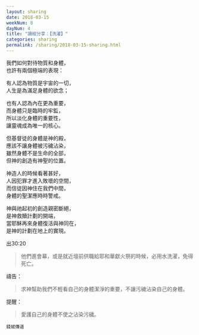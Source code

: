 ```yaml
---
layout: sharing
date: 2018-03-15
weekNum: 8
dayNum: 4
title: "讀經分享：【洗濯】"
categories: sharing
permalink: /sharing/2018-03-15-sharing.html
---
```


我們如何對待物質和身體，    
也許有兩個極端的表現：    

有人認為物質是宇宙的一切，    
人生是為滿足身體的欲念；     

也有人認為內在更為重要，    
而身體只是臨時的牢監，    
所以淡化身體的重要性，    
讓靈魂成為唯一的核心。 

但基督徒的身體是神的殿，    
應該不讓身體被污穢沾染，    
雖然身體不是生命的全部，    
但神的創造有神聖的位置。

神造人的時候看著甚好，    
人因犯罪才進入敗壞的空間，    
而信徒因神住在我們中間，    
身體的聖潔應時時警戒。

神與祂起初的創造親密斷絕，    
是神救贖計劃的開端，    
當耶穌再來身體復活與神同在，    
是神的計劃在地上的實現。

出30:20
> 他們進會幕，或是就近壇前供職給耶和華獻火祭的時候，必用水洗濯，免得死亡。

禱告： 
> 求神幫助我們不輕看自己的身體潔淨的重要，不讓污穢沾染自己的身體。

提醒： 
> 愛護自己的身體不使之沾染污穢。

`錢斌傳道`

